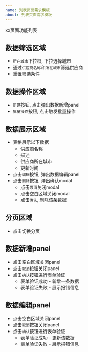 ```yaml
---
name: 列表页面需求模板
about: 列表页面需求模板
---
```

xx页面功能列表

数据筛选区域
---
- `所在城市`下拉框, 下拉选择城市
- 通过`供应商名称`和`所在城市`筛选供应商
- 重置筛选条件

数据操作区域
---
- `新建`按钮, 点击弹出数据新增panel
- `批量操作`按钮, 点击触发批量操作

数据展示区域
---
- 表格展示以下数据
  - 供应商名称
  - 描述
  - 供应商所在城市
  - 更新时间
- 点击`编辑`按钮, 弹出数据编辑panel
- 点击`删除`按钮, 弹出确认modal
  - 点击`取消`关闭modal
  - 点击空白区域关闭modal
  - 点击`确认`, 删除该条数据

分页区域
---
- 点击切换分页

数据新增panel
---
- 点击空白区域关闭panel
- 点击`取消`按钮关闭panel
- 点击`确认`按钮进行表单验证
  - 表单验证成功 - 新增一条数据
  - 表单验证失败 - 展示报错信息

数据编辑panel
---
- 点击空白区域关闭panel
- 点击`取消`按钮关闭panel
- 点击`确认`按钮进行表单验证
  - 表单验证成功 - 更新该数据
  - 表单验证失败 - 展示报错信息

